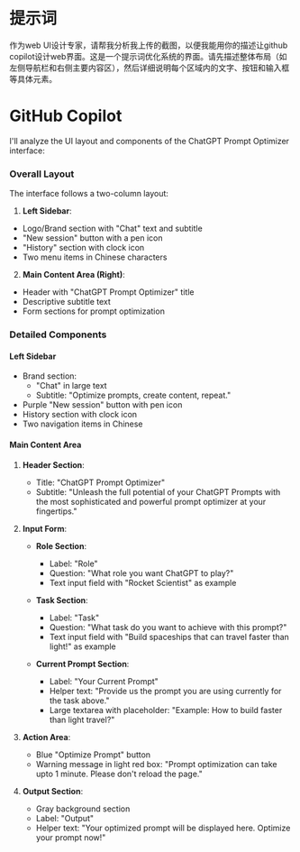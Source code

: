 # 提示词

作为web UI设计专家，请帮我分析我上传的截图，以便我能用你的描述让github copilot设计web界面。这是一个提示词优化系统的界面。请先描述整体布局（如左侧导航栏和右侧主要内容区），然后详细说明每个区域内的文字、按钮和输入框等具体元素。

# GitHub Copilot

I'll analyze the UI layout and components of the ChatGPT Prompt Optimizer interface:

### Overall Layout
The interface follows a two-column layout:

1. **Left Sidebar**:
- Logo/Brand section with "Chat" text and subtitle
- "New session" button with a pen icon
- "History" section with clock icon
- Two menu items in Chinese characters

2. **Main Content Area (Right)**:
- Header with "ChatGPT Prompt Optimizer" title
- Descriptive subtitle text
- Form sections for prompt optimization

### Detailed Components

#### Left Sidebar
- Brand section:
  - "Chat" in large text
  - Subtitle: "Optimize prompts, create content, repeat."
- Purple "New session" button with pen icon
- History section with clock icon
- Two navigation items in Chinese

#### Main Content Area
1. **Header Section**:
   - Title: "ChatGPT Prompt Optimizer"
   - Subtitle: "Unleash the full potential of your ChatGPT Prompts with the most sophisticated and powerful prompt optimizer at your fingertips."

2. **Input Form**:
   - **Role Section**:
     - Label: "Role"
     - Question: "What role you want ChatGPT to play?"
     - Text input field with "Rocket Scientist" as example
   
   - **Task Section**:
     - Label: "Task"
     - Question: "What task do you want to achieve with this prompt?"
     - Text input field with "Build spaceships that can travel faster than light!" as example
   
   - **Current Prompt Section**:
     - Label: "Your Current Prompt"
     - Helper text: "Provide us the prompt you are using currently for the task above."
     - Large textarea with placeholder: "Example: How to build faster than light travel?"

3. **Action Area**:
   - Blue "Optimize Prompt" button
   - Warning message in light red box: "Prompt optimization can take upto 1 minute. Please don't reload the page."

4. **Output Section**:
   - Gray background section
   - Label: "Output"
   - Helper text: "Your optimized prompt will be displayed here. Optimize your prompt now!"